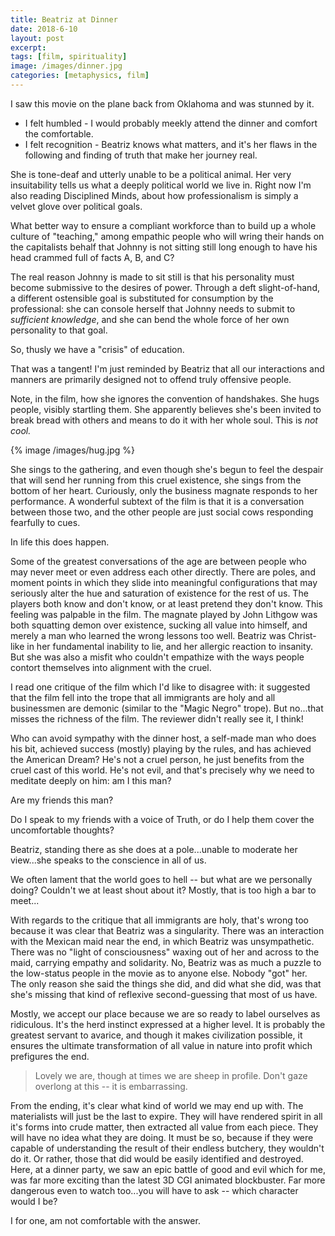 ```yaml
---
title: Beatriz at Dinner
date: 2018-6-10
layout: post
excerpt:
tags: [film, spirituality]
image: /images/dinner.jpg
categories: [metaphysics, film]
---
```



I saw this movie on the plane back from Oklahoma and was stunned by it.

* I felt humbled - I would probably meekly attend the dinner and comfort the comfortable.
* I felt recognition - Beatriz knows what matters, and it's her flaws in the following and finding of truth that make her journey real.

She is tone-deaf and utterly unable to be a political animal.
Her very insuitability tells us what a deeply political world we live in.
Right now I'm also reading Disciplined Minds, about how professionalism is simply a velvet glove over political goals.

What better way to ensure a compliant workforce than to build up a whole culture of "teaching," among empathic people
who will wring their hands on the capitalists behalf that Johnny is not sitting still long enough to have his head
crammed full of facts A, B, and C?

The real reason Johnny is made to sit still is that his personality must become submissive to the desires of power.
Through a deft slight-of-hand, a different ostensible goal is substituted for consumption by the professional:
she can console herself that Johnny needs to submit to *sufficient knowledge*, and she can bend the whole force
of her own personality to that goal.

So, thusly we have a "crisis" of education.

That was a tangent! I'm just reminded by Beatriz that all our interactions and manners are primarily designed not to offend
truly offensive people.

Note, in the film, how she ignores the convention of handshakes. She hugs people, visibly startling them.
She apparently believes she's been invited to break bread with others and means to do it with her whole soul.
This is *not cool.*

{% image /images/hug.jpg %}

She sings to the gathering, and even though she's begun to feel the despair that will send her running from this
cruel existence, she sings from the bottom of her heart. Curiously, only the business magnate responds to her
performance. A wonderful subtext of the film is that it is a conversation between those two, and the other
people are just social cows responding fearfully to cues.

In life this does happen.

Some of the greatest conversations of the age are between people who may never meet or even address each other directly.
There are poles, and moment points in which they slide into meaningful configurations that may seriously alter the
hue and saturation of existence for the rest of us. The players both know and don't know, or at least pretend they don't
know. This feeling was palpable in the film. The magnate played by John Lithgow was both squatting demon over existence,
sucking all value into himself, and merely a man who learned the wrong lessons too well. Beatriz was Christ-like in her
fundamental inability to lie, and her allergic reaction to insanity. But she was also a misfit who couldn't empathize
with the ways people contort themselves into alignment with the cruel.

I read one critique of the film which I'd like to disagree with: it suggested that the film fell into the trope
that all immigrants are holy and all businessmen
are demonic (similar to the "Magic Negro" trope). But no...that misses the richness of the film. The reviewer didn't really see it, I think!

Who can avoid sympathy with the dinner host, a self-made man who does his bit, achieved success (mostly) playing by the rules,
and has achieved the American Dream? He's not a cruel person, he just benefits from the cruel cast of this world.
He's not evil, and that's precisely why we need to meditate deeply on him: am I this man?

Are my friends this man?

Do I speak to my friends with a voice of Truth, or do I help them cover the uncomfortable thoughts?

Beatriz, standing there as she does at a pole...unable to moderate her view...she speaks to the conscience in all of us.

We often lament that the world goes to hell -- but what are we personally doing? Couldn't we at least shout about it?
Mostly, that is too high a bar to meet...

With regards to the critique that all immigrants are holy, that's wrong too because it was clear that Beatriz was a
singularity. There was an interaction with the Mexican maid near the end, in which Beatriz was unsympathetic. There was no
"light of consciousness" waxing out of her and across to the maid, carrying empathy and solidarity. No, Beatriz was as much a
puzzle to the low-status people in the movie as to anyone else. Nobody "got" her. The only reason she said the things she
did, and did what she did, was that she's missing that kind of reflexive second-guessing that most of us have.

Mostly, we accept our place because we are so ready to label ourselves as ridiculous.
It's the herd instinct expressed at a higher level.
It is probably the greatest servant to avarice, and though it makes civilization possible, it ensures the ultimate
transformation of all value in nature into profit which prefigures the end.

> Lovely we are, though at times we are sheep in profile.
> Don't gaze overlong at this -- it is embarrassing.

From the ending, it's clear what kind of world we may end up with. The materialists will just be the last to expire.
They will have rendered spirit in all it's forms into crude matter, then extracted all value from each piece.
They will have no idea what they are doing.
It must be so, because if they were capable of understanding the result of their endless butchery, they wouldn't do it.
Or rather, those that did would be easily identified and destroyed.
Here, at a dinner party, we saw an epic battle of good and evil which for me, was far more exciting than the latest
3D CGI animated blockbuster.
Far more dangerous even to watch too...you will have to ask -- which character would I be?

I for one, am not comfortable with the answer.

